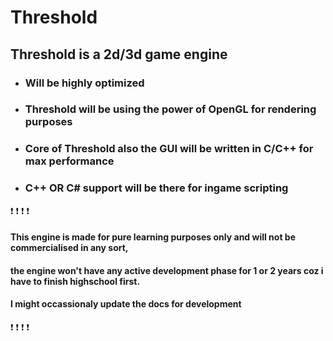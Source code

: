 # Threshold #

## Threshold is a 2d/3d game engine ##

* ### Will be highly optimized ###

* ### Threshold will be using the power of OpenGL for rendering purposes ###

* ### Core of Threshold also the GUI will be written in C/C++ for max performance ###

* ### C++ OR C# support will be there for ingame scripting  ###


:exclamation: :exclamation: :exclamation: :exclamation: 
#### This engine is made for pure learning purposes only and will not be commercialised in any sort, 
#### the engine won't have any active development phase for 1 or 2 years coz i have to finish highschool first.
#### I might occassionaly update the docs for development
:exclamation: :exclamation: :exclamation: :exclamation:   